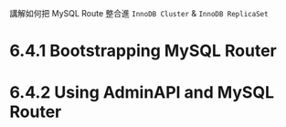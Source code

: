 講解如何把 MySQL Route 整合進 `InnoDB Cluster` & `InnoDB ReplicaSet`

# 6.4.1 Bootstrapping MySQL Router
# 6.4.2 Using AdminAPI and MySQL Router